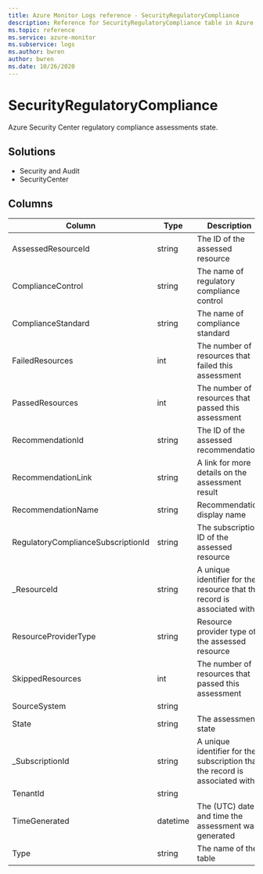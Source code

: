 ```yaml
---
title: Azure Monitor Logs reference - SecurityRegulatoryCompliance
description: Reference for SecurityRegulatoryCompliance table in Azure Monitor Logs.
ms.topic: reference
ms.service: azure-monitor
ms.subservice: logs
ms.author: bwren
author: bwren
ms.date: 10/26/2020
---
```


# SecurityRegulatoryCompliance

 Azure Security Center regulatory compliance assessments state.

## Solutions

- Security and Audit
- SecurityCenter




## Columns

|Column|Type|Description|
|---|---|---|
|AssessedResourceId|string|The ID of the assessed resource|
|ComplianceControl|string|The name of regulatory compliance control|
|ComplianceStandard|string|The name of compliance standard|
|FailedResources|int|The number of resources that failed this assessment|
|PassedResources|int|The number of resources that passed this assessment|
|RecommendationId|string|The ID of the assessed recommendation|
|RecommendationLink|string|A link for more details on the assessment result|
|RecommendationName|string|Recommendation display name|
|RegulatoryComplianceSubscriptionId|string|The subscription ID of the assessed resource|
|_ResourceId|string|A unique identifier for the resource that the record is associated with|
|ResourceProviderType|string|Resource provider type of the assessed resource|
|SkippedResources|int|The number of resources that passed this assessment|
|SourceSystem|string||
|State|string|The assessment state|
|_SubscriptionId|string|A unique identifier for the subscription that the record is associated with|
|TenantId|string||
|TimeGenerated|datetime|The (UTC) date and time the assessment was generated|
|Type|string|The name of the table|
